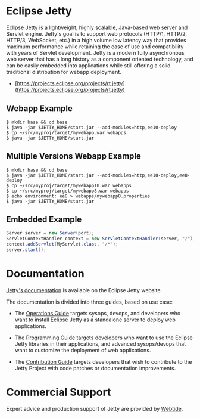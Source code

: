 Eclipse Jetty
=============

Eclipse Jetty is a lightweight, highly scalable, Java-based web server and Servlet engine.
Jetty's goal is to support web protocols (HTTP/1, HTTP/2, HTTP/3, WebSocket, etc.) in a high volume low latency way that provides maximum performance while retaining the ease of use and compatibility with years of Servlet development.
Jetty is a modern fully asynchronous web server that has a long history as a component oriented technology, and can be easily embedded into applications while still offering a solid traditional distribution for webapp deployment.

- [https://projects.eclipse.org/projects/rt.jetty](https://projects.eclipse.org/projects/rt.jetty)

Webapp Example
--------------

```shell
$ mkdir base && cd base
$ java -jar $JETTY_HOME/start.jar --add-modules=http,ee10-deploy
$ cp ~/src/myproj/target/mywebapp.war webapps
$ java -jar $JETTY_HOME/start.jar 
```

Multiple Versions Webapp Example
--------------------------------

```shell
$ mkdir base && cd base
$ java -jar $JETTY_HOME/start.jar --add-modules=http,ee10-deploy,ee8-deploy
$ cp ~/src/myproj/target/mywebapp10.war webapps
$ cp ~/src/myproj/target/mywebapp8.war webapps
$ echo environment: ee8 > webapps/mywebapp8.properties
$ java -jar $JETTY_HOME/start.jar 
```

Embedded Example
----------------

```java
Server server = new Server(port);
ServletContextHandler context = new ServletContextHandler(server, "/");
context.addServlet(MyServlet.class, "/*");
server.start();
```

Documentation
=============

[Jetty's documentation](https://eclipse.dev/jetty/documentation) is available on the Eclipse Jetty website.

The documentation is divided into three guides, based on use case:

* The [Operations Guide](https://eclipse.dev/jetty/documentation/jetty-12/operations-guide/index.html) targets sysops, devops, and developers who want to install Eclipse Jetty as a standalone server to deploy web applications.

* The [Programming Guide](https://eclipse.dev/jetty/documentation/jetty-11/programming-guide/index.html) targets developers who want to use the Eclipse Jetty libraries in their applications, and advanced sysops/devops that want to customize the deployment of web applications.

* The [Contribution Guide](https://eclipse.dev/jetty/documentation/jetty-11/contribution-guide/index.html) targets developers that wish to contribute to the Jetty Project with code patches or documentation improvements.


Commercial Support
==================
Expert advice and production support of Jetty are provided by [Webtide](https://webtide.com).
